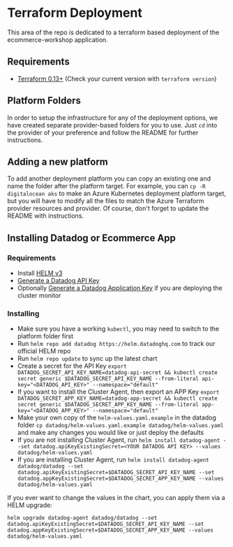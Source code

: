 # Terraform Deployment

This area of the repo is dedicated to a terraform based deployment of the ecommerce-workshop application.

## Requirements

* [Terraform 0.13+](https://terraform.io) (Check your current version with `terraform version`)

## Platform Folders

In order to setup the infrastructure for any of the deployment options, we have created separate provider-based folders for you to use. Just `cd` into the provider of your preference and follow the README for further instructions.

## Adding a new platform

To add another deployment platform you can copy an existing one and name the folder after the platform target. For example, you can `cp -R digitalocean aks` to make an Azure Kubernetes deployment platform target, but you will have to modify all the files to match the Azure Terraform provider resources and provider. Of course, don't forget to update the README with instructions.

## Installing Datadog or Ecommerce App

### Requirements

* Install [HELM v3](https://helm.sh/docs/intro/install/)
* [Generate a Datadog API Key](https://app.datadoghq.com/account/settings#api)
* Optionally [Generate a Datadog Application Key](https://app.datadoghq.com/account/settings#api) if you are deploying the cluster monitor

### Installing

* Make sure you have a working `kubectl`, you may need to switch to the platform folder first
* Run `helm repo add datadog https://helm.datadoghq.com` to track our official HELM repo
* Run `helm repo update` to sync up the latest chart
* Create a secret for the API Key `export DATADOG_SECRET_API_KEY_NAME=datadog-api-secret && kubectl create secret generic $DATADOG_SECRET_API_KEY_NAME --from-literal api-key="<DATADOG_API_KEY>" --namespace="default"`
* If you want to install the Cluster Agent, then export an APP Key `export DATADOG_SECRET_APP_KEY_NAME=datadog-app-secret && kubectl create secret generic $DATADOG_SECRET_APP_KEY_NAME --from-literal app-key="<DATADOG_APP_KEY>" --namespace="default"`
* Make your own copy of the `helm-values.yaml.example` in the datadog folder `cp datadog/helm-values.yaml.example datadog/helm-values.yaml` and make any changes you would like or just deploy the defaults
* If you are not installing Cluster Agent, run `helm install datadog-agent --set datadog.apiKeyExistingSecret=<YOUR DATADOG API KEY> --values datadog/helm-values.yaml`
* If you are installing Cluster Agent, run `helm install datadog-agent datadog/datadog --set datadog.apiKeyExistingSecret=$DATADOG_SECRET_API_KEY_NAME --set datadog.appKeyExistingSecret=$DATADOG_SECRET_APP_KEY_NAME --values datadog/helm-values.yaml`

If you ever want to change the values in the chart, you can apply them via a HELM upgrade:

`helm upgrade datadog-agent datadog/datadog --set datadog.apiKeyExistingSecret=$DATADOG_SECRET_API_KEY_NAME --set datadog.appKeyExistingSecret=$DATADOG_SECRET_APP_KEY_NAME --values datadog/helm-values.yaml`